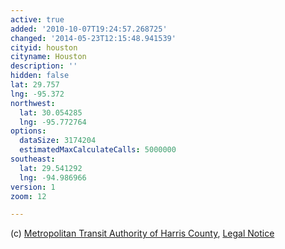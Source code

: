 ```yaml
---
active: true
added: '2010-10-07T19:24:57.268725'
changed: '2014-05-23T12:15:48.941539'
cityid: houston
cityname: Houston
description: ''
hidden: false
lat: 29.757
lng: -95.372
northwest:
  lat: 30.054285
  lng: -95.772764
options:
  dataSize: 3174204
  estimatedMaxCalculateCalls: 5000000
southeast:
  lat: 29.541292
  lng: -94.986966
version: 1
zoom: 12

---
```


(c) [Metropolitan Transit Authority of Harris County](http://www.ridemetro.org/), [Legal Notice](http://www.ridemetro.org/AboutUs/Publications/DataDownloads.aspx)
